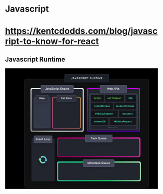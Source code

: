 # Javascript

# https://kentcdodds.com/blog/javascript-to-know-for-react


## Javascript Runtime

![Javascript Runtime](./Images/VisualJavascriptRuntime.png)
